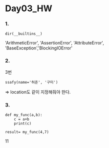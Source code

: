 # Day03_HW

### 1. 

```
dir(__builtins__)
```

'ArithmeticError', 'AssertionError', 'AttributeError', 'BaseException','BlockingIOError'

### 2.

3번 

```
ssafy(name='허준', '구미')
```

=>  location도 같이 지정해줘야 한다.



### 3.

```
def my_func(a,b):
    c = a+b
    print(c)

result= my_func(4,7)
```

11